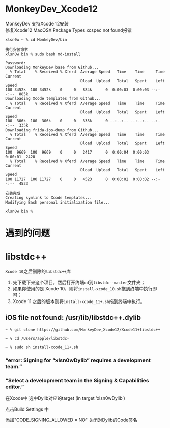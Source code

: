 # MonkeyDev_Xcode12

MonkeyDev 支持Xcode 12安装  
修复Xcode12 MacOSX Package Types.xcspec not found报错

```
xlsn0w ~ % cd MonkeyDev/bin

执行安装命令
xlsn0w bin % sudo bash md-install

Password:
Downloading MonkeyDev base from Github...
  % Total    % Received % Xferd  Average Speed   Time    Time     Time  Current
                                 Dload  Upload   Total   Spent    Left  Speed
100 3452k  100 3452k    0     0   884k      0  0:00:03  0:00:03 --:--:--  885k
Downloading Xcode templates from Github...
  % Total    % Received % Xferd  Average Speed   Time    Time     Time  Current
                                 Dload  Upload   Total   Spent    Left  Speed
100  306k  100  306k    0     0   333k      0 --:--:-- --:--:-- --:--:--  335k
Downloading frida-ios-dump from Github...
  % Total    % Received % Xferd  Average Speed   Time    Time     Time  Current
                                 Dload  Upload   Total   Spent    Left  Speed
100  9669  100  9669    0     0   2417      0  0:00:04  0:00:03  0:00:01  2420
  % Total    % Received % Xferd  Average Speed   Time    Time     Time  Current
                                 Dload  Upload   Total   Spent    Left  Speed
100 11727  100 11727    0     0   4523      0  0:00:02  0:00:02 --:--:--  4533

安装完成
Creating symlink to Xcode templates...
Modifying Bash personal initialization file...

xlsn0w bin % 
```
# 遇到的问题
# libstdc++
`Xcode 10`之后删除的`libstdc++`库

1. 先下载下来这个项目，然后打开终端`cd`到`libstdc--master`文件夹；
2. 如果你使用的是 Xcode 10，则将`install-xcode_10.sh`拖到终端中执行即可；
3. Xcode 11 之后的版本则将`install-xcode_11+.sh`拖到终端中执行。

## iOS file not found: /usr/lib/libstdc++.dylib
```
~ % git clone https://github.com/MonkeyDev_Xcode12/Xcode11+libstdc++

~ % cd /Users/apple/libstdc- 

~ % sudo sh install-xcode_11+.sh
```

### “error: Signing for “xlsn0wDylib” requires a development team.”
### “Select a development team in the Signing & Capabilities editor.”

在Xcode中 选中Dylib对应的target (in target ‘xlsn0wDylib’)

点击Build Settings 中

添加"CODE_SIGNING_ALLOWED = NO" 关闭对Dylib的Code签名



